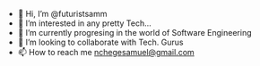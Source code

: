 - 👋 Hi, I’m @futuristsamm
- 👀 I’m interested in any pretty Tech...
- 🌱 I’m currently progresing in the world of Software Engineering
- 💞️ I’m looking to collaborate with Tech. Gurus
- 📫 How to reach me nchegesamuel@gmail.com

<!---
futuristsamm/futuristsamm is a ✨ special ✨ repository because its `README.md` (this file) appears on your GitHub profile.
You can click the Preview link to take a look at your changes.
--->

